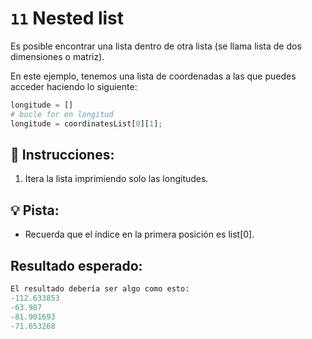 # `11` Nested list


Es posible encontrar una lista dentro de otra lista (se llama lista de dos dimensiones o matriz).

En este ejemplo, tenemos una lista de coordenadas a las que puedes acceder haciendo lo siguiente:

```py
longitude = []
# bucle for en longitud
longitude = coordinatesList[0][1];
```

## 📝 Instrucciones:

1. Itera la lista imprimiendo solo las longitudes.

## 💡 Pista:

* Recuerda que el índice en la primera posición es list[0].

## Resultado esperado:

```py
El resultado debería ser algo como esto:
-112.633853
-63.987
-81.901693
-71.653268
```

